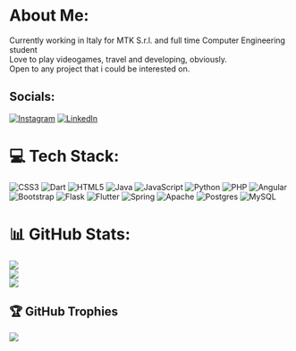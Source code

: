 # About Me:
Currently working in Italy for MTK S.r.l. and full time Computer Engineering student<br>Love to play videogames, travel and developing, obviously.<br>Open to any project that i could be interested on.


## Socials:
[![Instagram](https://img.shields.io/badge/Instagram-%23E4405F.svg?logo=Instagram&logoColor=white)](https://instagram.com/trustnomick) [![LinkedIn](https://img.shields.io/badge/LinkedIn-%230077B5.svg?logo=linkedin&logoColor=white)](https://linkedin.com/in/mickael-mignano-5a9731207) 

# 💻 Tech Stack:
![CSS3](https://img.shields.io/badge/css3-%231572B6.svg?style=for-the-badge&logo=css3&logoColor=white) ![Dart](https://img.shields.io/badge/dart-%230175C2.svg?style=for-the-badge&logo=dart&logoColor=white) ![HTML5](https://img.shields.io/badge/html5-%23E34F26.svg?style=for-the-badge&logo=html5&logoColor=white) ![Java](https://img.shields.io/badge/java-%23ED8B00.svg?style=for-the-badge&logo=openjdk&logoColor=white) ![JavaScript](https://img.shields.io/badge/javascript-%23323330.svg?style=for-the-badge&logo=javascript&logoColor=%23F7DF1E) ![Python](https://img.shields.io/badge/python-3670A0?style=for-the-badge&logo=python&logoColor=ffdd54) ![PHP](https://img.shields.io/badge/php-%23777BB4.svg?style=for-the-badge&logo=php&logoColor=white) ![Angular](https://img.shields.io/badge/angular-%23DD0031.svg?style=for-the-badge&logo=angular&logoColor=white) ![Bootstrap](https://img.shields.io/badge/bootstrap-%238511FA.svg?style=for-the-badge&logo=bootstrap&logoColor=white) ![Flask](https://img.shields.io/badge/flask-%23000.svg?style=for-the-badge&logo=flask&logoColor=white) ![Flutter](https://img.shields.io/badge/Flutter-%2302569B.svg?style=for-the-badge&logo=Flutter&logoColor=white) ![Spring](https://img.shields.io/badge/spring-%236DB33F.svg?style=for-the-badge&logo=spring&logoColor=white) ![Apache](https://img.shields.io/badge/apache-%23D42029.svg?style=for-the-badge&logo=apache&logoColor=white) ![Postgres](https://img.shields.io/badge/postgres-%23316192.svg?style=for-the-badge&logo=postgresql&logoColor=white) ![MySQL](https://img.shields.io/badge/mysql-4479A1.svg?style=for-the-badge&logo=mysql&logoColor=white)
# 📊 GitHub Stats:
![](https://github-readme-stats.vercel.app/api?username=trustnomick&theme=dark&hide_border=false&include_all_commits=false&count_private=false)<br/>
![](https://nirzak-streak-stats.vercel.app/?user=trustnomick&theme=dark&hide_border=false)<br/>
![](https://github-readme-stats.vercel.app/api/top-langs/?username=trustnomick&theme=dark&hide_border=false&include_all_commits=false&count_private=false&layout=compact)

## 🏆 GitHub Trophies
![](https://github-profile-trophy.vercel.app/?username=trustnomick&theme=radical&no-frame=false&no-bg=true&margin-w=4)

<!-- Proudly created with GPRM ( https://gprm.itsvg.in ) -->
